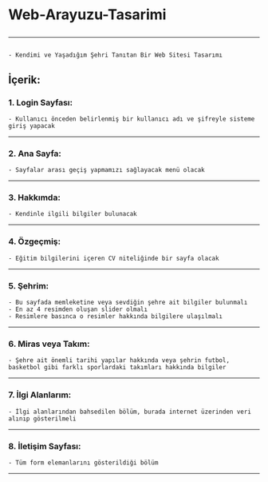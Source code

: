 # Web-Arayuzu-Tasarimi<hr>
`- Kendimi ve Yaşadığım Şehri Tanıtan Bir Web Sitesi Tasarımı `
## İçerik:
### 1. Login Sayfası:
```
- Kullanıcı önceden belirlenmiş bir kullanıcı adı ve şifreyle sisteme giriş yapacak
``` 
<hr>

### 2. Ana Sayfa:
```
- Sayfalar arası geçiş yapmamızı sağlayacak menü olacak
``` 
<hr>

### 3. Hakkımda:
```
- Kendinle ilgili bilgiler bulunacak
``` 
<hr>

### 4. Özgeçmiş:
```
- Eğitim bilgilerini içeren CV niteliğinde bir sayfa olacak
``` 
<hr>

### 5. Şehrim:
```
- Bu sayfada memleketine veya sevdiğin şehre ait bilgiler bulunmalı 
- En az 4 resimden oluşan slider olmalı 
- Resimlere basınca o resimler hakkında bilgilere ulaşılmalı
``` 
<hr>

### 6. Miras veya Takım:
``` 
- Şehre ait önemli tarihi yapılar hakkında veya şehrin futbol, basketbol gibi farklı sporlardaki takımları hakkında bilgiler 
``` 
<hr> 

### 7. İlgi Alanlarım:
``` 
- İlgi alanlarından bahsedilen bölüm, burada internet üzerinden veri alınıp gösterilmeli
``` 
<hr>

### 8. İletişim Sayfası:
```
- Tüm form elemanlarını gösterildiği bölüm
``` 
<hr>

